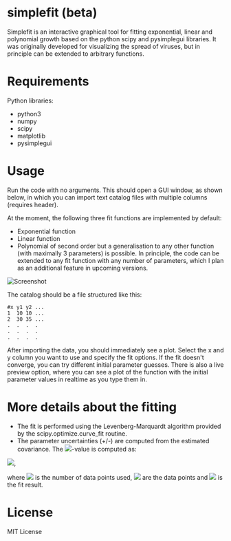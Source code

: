 # simplefit (beta)
Simplefit is an interactive graphical tool for fitting exponential, linear and polynomial growth based on the python scipy and pysimplegui libraries. It was originally developed for visualizing the spread of viruses, but in principle can be extended to arbitrary functions.

# Requirements
Python libraries: 
- python3
- numpy
- scipy
- matplotlib
- pysimplegui

# Usage
Run the code with no arguments. This should open a GUI window, as shown below, in which you can import text catalog files with multiple columns (requires header).

At the moment, the following three fit functions are implemented by default:
- Exponential function
- Linear function
- Polynomial of second order
but a generalisation to any other function (with maximally 3 parameters) is possible. In principle, the code can be extended to any fit function with any number of parameters, which I plan as an additional feature in upcoming versions.

![Screenshot](http://sebastian.stapelberg.de/documents/simplefit.png "Screenshot")

The catalog should be a file structured like this:

``` shell
#x y1 y2 ...
1  10 10 ...
2  30 35 ...
.  .  .  . 
.  .  .  .
.  .  .  .
```

After importing the data, you should immediately see a plot. Select the x and y column you want to use and specify the fit options. If the fit doesn't converge, you can try different initial parameter guesses. There is also a live preview option, where you can see a plot of the function with the initial parameter values in realtime as you type them in.

# More details about the fitting
- The fit is performed using the Levenberg-Marquardt algorithm provided by the scipy.optimize.curve_fit routine. 
- The parameter uncertainties (+/-) are computed from the estimated covariance. The <img src="https://render.githubusercontent.com/render/math?math=\chi^2/dof">-value is computed as:

<img src="https://render.githubusercontent.com/render/math?math=\frac1N \sum_i \frac{(y_i - f(x_i))^2}{y_i^2}">, 

where <img src="https://render.githubusercontent.com/render/math?math=N"> is the number of data points used, <img src="https://render.githubusercontent.com/render/math?math=y_i"> are the data points and <img src="https://render.githubusercontent.com/render/math?math=f(x)"> is the fit result.

# License

MIT License

